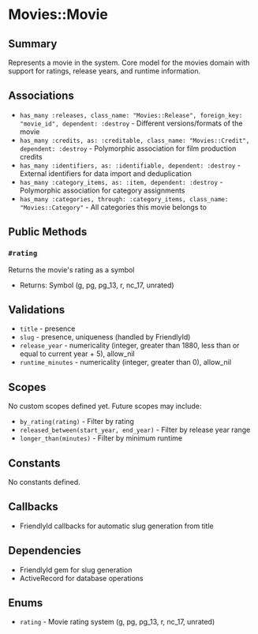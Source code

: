 # Movies::Movie

## Summary
Represents a movie in the system. Core model for the movies domain with support for ratings, release years, and runtime information.

## Associations
- `has_many :releases, class_name: "Movies::Release", foreign_key: "movie_id", dependent: :destroy` - Different versions/formats of the movie
- `has_many :credits, as: :creditable, class_name: "Movies::Credit", dependent: :destroy` - Polymorphic association for film production credits
- `has_many :identifiers, as: :identifiable, dependent: :destroy` - External identifiers for data import and deduplication
- `has_many :category_items, as: :item, dependent: :destroy` - Polymorphic association for category assignments
- `has_many :categories, through: :category_items, class_name: "Movies::Category"` - All categories this movie belongs to

## Public Methods

### `#rating`
Returns the movie's rating as a symbol
- Returns: Symbol (g, pg, pg_13, r, nc_17, unrated)

## Validations
- `title` - presence
- `slug` - presence, uniqueness (handled by FriendlyId)
- `release_year` - numericality (integer, greater than 1880, less than or equal to current year + 5), allow_nil
- `runtime_minutes` - numericality (integer, greater than 0), allow_nil

## Scopes
No custom scopes defined yet. Future scopes may include:
- `by_rating(rating)` - Filter by rating
- `released_between(start_year, end_year)` - Filter by release year range
- `longer_than(minutes)` - Filter by minimum runtime

## Constants
No constants defined.

## Callbacks
- FriendlyId callbacks for automatic slug generation from title

## Dependencies
- FriendlyId gem for slug generation
- ActiveRecord for database operations

## Enums
- `rating` - Movie rating system (g, pg, pg_13, r, nc_17, unrated) 